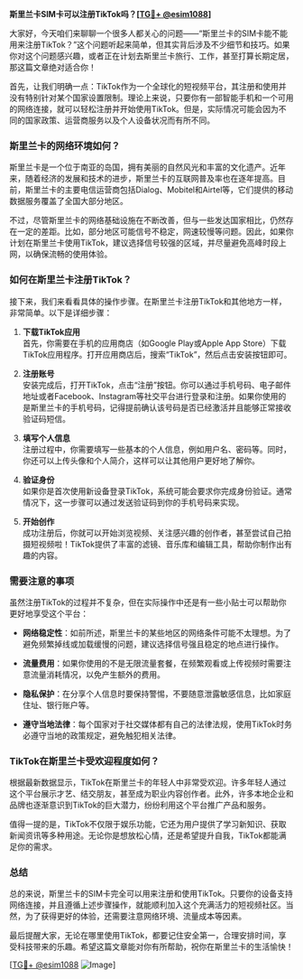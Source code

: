 **斯里兰卡SIM卡可以注册TikTok吗？[[TG💪+ @esim1088](https://t.me/s/esim1088)]**

大家好，今天咱们来聊聊一个很多人都关心的问题——“斯里兰卡的SIM卡能不能用来注册TikTok？”这个问题听起来简单，但其实背后涉及不少细节和技巧。如果你对这个问题感兴趣，或者正在计划去斯里兰卡旅行、工作，甚至打算长期定居，那这篇文章绝对适合你！

首先，让我们明确一点：TikTok作为一个全球化的短视频平台，其注册和使用并没有特别针对某个国家设置限制。理论上来说，只要你有一部智能手机和一个可用的网络连接，就可以轻松注册并开始使用TikTok。但是，实际情况可能会因为不同的国家政策、运营商服务以及个人设备状况而有所不同。

### 斯里兰卡的网络环境如何？

斯里兰卡是一个位于南亚的岛国，拥有美丽的自然风光和丰富的文化遗产。近年来，随着经济的发展和技术的进步，斯里兰卡的互联网普及率也在逐年提高。目前，斯里兰卡的主要电信运营商包括Dialog、Mobitel和Airtel等，它们提供的移动数据服务覆盖了全国大部分地区。

不过，尽管斯里兰卡的网络基础设施在不断改善，但与一些发达国家相比，仍然存在一定的差距。比如，部分地区可能信号不稳定，网速较慢等问题。因此，如果你计划在斯里兰卡使用TikTok，建议选择信号较强的区域，并尽量避免高峰时段上网，以确保流畅的使用体验。

### 如何在斯里兰卡注册TikTok？

接下来，我们来看看具体的操作步骤。在斯里兰卡注册TikTok和其他地方一样，非常简单。以下是详细步骤：

1. **下载TikTok应用**  
   首先，你需要在手机的应用商店（如Google Play或Apple App Store）下载TikTok应用程序。打开应用商店后，搜索“TikTok”，然后点击安装按钮即可。

2. **注册账号**  
   安装完成后，打开TikTok，点击“注册”按钮。你可以通过手机号码、电子邮件地址或者Facebook、Instagram等社交平台进行登录和注册。如果你使用的是斯里兰卡的手机号码，记得提前确认该号码是否已经激活并且能够正常接收验证码短信。

3. **填写个人信息**  
   注册过程中，你需要填写一些基本的个人信息，例如用户名、密码等。同时，你还可以上传头像和个人简介，这样可以让其他用户更好地了解你。

4. **验证身份**  
   如果你是首次使用新设备登录TikTok，系统可能会要求你完成身份验证。通常情况下，这一步骤可以通过发送验证码到你的手机号码来实现。

5. **开始创作**  
   成功注册后，你就可以开始浏览视频、关注感兴趣的创作者，甚至尝试自己拍摄短视频啦！TikTok提供了丰富的滤镜、音乐库和编辑工具，帮助你制作出有趣的内容。

### 需要注意的事项

虽然注册TikTok的过程并不复杂，但在实际操作中还是有一些小贴士可以帮助你更好地享受这个平台：

- **网络稳定性**：如前所述，斯里兰卡的某些地区的网络条件可能不太理想。为了避免频繁掉线或加载缓慢的问题，建议选择信号强且稳定的地点进行操作。
  
- **流量费用**：如果你使用的不是无限流量套餐，在频繁观看或上传视频时需要注意流量消耗情况，以免产生额外的费用。

- **隐私保护**：在分享个人信息时要保持警惕，不要随意泄露敏感信息，比如家庭住址、银行账户等。

- **遵守当地法律**：每个国家对于社交媒体都有自己的法律法规，使用TikTok时务必遵守当地的政策规定，避免触犯相关法律。

### TikTok在斯里兰卡受欢迎程度如何？

根据最新数据显示，TikTok在斯里兰卡的年轻人中非常受欢迎。许多年轻人通过这个平台展示才艺、结交朋友，甚至成为职业内容创作者。此外，许多本地企业和品牌也逐渐意识到TikTok的巨大潜力，纷纷利用这个平台推广产品和服务。

值得一提的是，TikTok不仅限于娱乐功能，它还为用户提供了学习新知识、获取新闻资讯等多种用途。无论你是想放松心情，还是希望提升自我，TikTok都能满足你的需求。

### 总结

总的来说，斯里兰卡的SIM卡完全可以用来注册和使用TikTok。只要你的设备支持网络连接，并且遵循上述步骤操作，就能顺利加入这个充满活力的短视频社区。当然，为了获得更好的体验，还需要注意网络环境、流量成本等因素。

最后提醒大家，无论在哪里使用TikTok，都要记住安全第一，合理安排时间，享受科技带来的乐趣。希望这篇文章能对你有所帮助，祝你在斯里兰卡的生活愉快！

[[TG💪+ @esim1088](https://t.me/s/esim1088) ![Image](https://i.postimg.cc/4NQfJmqS/Snipaste-2025-05-13-00-14-12.png)]